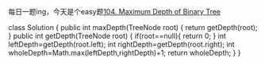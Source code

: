 每日一题ing，今天是个easy题[104. Maximum Depth of Binary Tree](https://leetcode.cn/problems/maximum-depth-of-binary-tree/)

class Solution {
    public int maxDepth(TreeNode root) {
           return getDepth(root);
    }
    public int getDepth(TreeNode root) {
        if(root==null){
               return 0;
           }
           int leftDepth=getDepth(root.left);
           int rightDepth=getDepth(root.right);
           int wholeDepth=Math.max(leftDepth,rightDepth)+1;
           return wholeDepth; 
    }
}
```
